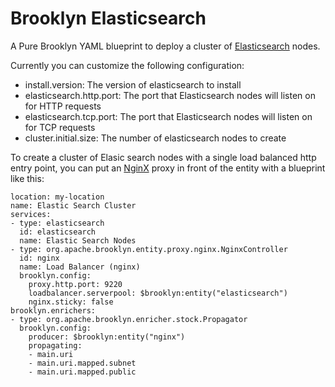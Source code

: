 # Brooklyn Elasticsearch

A Pure Brooklyn YAML blueprint to deploy a cluster of [Elasticsearch](https://www.elastic.co/products/elasticsearch) nodes.

Currently you can customize the following configuration:
* install.version: The version of elasticsearch to install
* elasticsearch.http.port: The port that Elasticsearch nodes will listen on for HTTP requests
* elasticsearch.tcp.port: The port that Elasticsearch nodes will listen on for TCP requests
* cluster.initial.size: The number of elasticsearch nodes to create

To create a cluster of Elasic search nodes with a single load balanced http entry point, you can put an [NginX](https://www.nginx.com) proxy in front of the entity with a blueprint like this:

    location: my-location
    name: Elastic Search Cluster
    services:
    - type: elasticsearch
      id: elasticsearch
      name: Elastic Search Nodes
    - type: org.apache.brooklyn.entity.proxy.nginx.NginxController
      id: nginx
      name: Load Balancer (nginx)
      brooklyn.config:
        proxy.http.port: 9220
        loadbalancer.serverpool: $brooklyn:entity("elasticsearch")
        nginx.sticky: false
    brooklyn.enrichers:
    - type: org.apache.brooklyn.enricher.stock.Propagator
      brooklyn.config:
        producer: $brooklyn:entity("nginx")
        propagating:
        - main.uri
        - main.uri.mapped.subnet
        - main.uri.mapped.public
